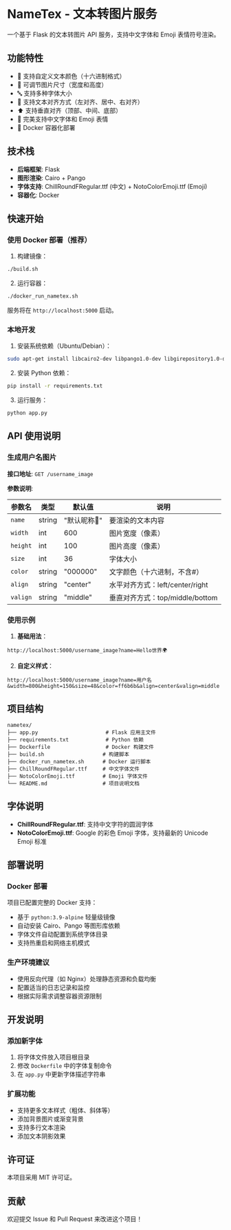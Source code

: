 # NameTex - 文本转图片服务

一个基于 Flask 的文本转图片 API 服务，支持中文字体和 Emoji 表情符号渲染。

## 功能特性

- 🎨 支持自定义文本颜色（十六进制格式）
- 📏 可调节图片尺寸（宽度和高度）
- 🔤 支持多种字体大小
- 📍 支持文本对齐方式（左对齐、居中、右对齐）
- ⬆️ 支持垂直对齐（顶部、中间、底部）
- 🌟 完美支持中文字体和 Emoji 表情
- 🐳 Docker 容器化部署

## 技术栈

- **后端框架**: Flask
- **图形渲染**: Cairo + Pango
- **字体支持**: ChillRoundFRegular.ttf (中文) + NotoColorEmoji.ttf (Emoji)
- **容器化**: Docker

## 快速开始

### 使用 Docker 部署（推荐）

1. 构建镜像：
```bash
./build.sh
```

2. 运行容器：
```bash
./docker_run_nametex.sh
```

服务将在 `http://localhost:5000` 启动。

### 本地开发

1. 安装系统依赖（Ubuntu/Debian）：
```bash
sudo apt-get install libcairo2-dev libpango1.0-dev libgirepository1.0-dev
```

2. 安装 Python 依赖：
```bash
pip install -r requirements.txt
```

3. 运行服务：
```bash
python app.py
```

## API 使用说明

### 生成用户名图片

**接口地址**: `GET /username_image`

**参数说明**:

| 参数名 | 类型 | 默认值 | 说明 |
|--------|------|--------|------|
| `name` | string | "默认昵称🌟" | 要渲染的文本内容 |
| `width` | int | 600 | 图片宽度（像素） |
| `height` | int | 100 | 图片高度（像素） |
| `size` | int | 36 | 字体大小 |
| `color` | string | "000000" | 文字颜色（十六进制，不含#） |
| `align` | string | "center" | 水平对齐方式：left/center/right |
| `valign` | string | "middle" | 垂直对齐方式：top/middle/bottom |


### 使用示例

1. **基础用法**：
```
http://localhost:5000/username_image?name=Hello世界🌍
```

2. **自定义样式**：
```
http://localhost:5000/username_image?name=用户名&width=800&height=150&size=48&color=ff6b6b&align=center&valign=middle
```



## 项目结构

```
nametex/
├── app.py                      # Flask 应用主文件
├── requirements.txt            # Python 依赖
├── Dockerfile                  # Docker 构建文件
├── build.sh                   # 构建脚本
├── docker_run_nametex.sh      # Docker 运行脚本
├── ChillRoundFRegular.ttf     # 中文字体文件
├── NotoColorEmoji.ttf         # Emoji 字体文件
└── README.md                  # 项目说明文档
```

## 字体说明

- **ChillRoundFRegular.ttf**: 支持中文字符的圆润字体
- **NotoColorEmoji.ttf**: Google 的彩色 Emoji 字体，支持最新的 Unicode Emoji 标准

## 部署说明

### Docker 部署

项目已配置完整的 Docker 支持：

- 基于 `python:3.9-alpine` 轻量级镜像
- 自动安装 Cairo、Pango 等图形库依赖
- 字体文件自动配置到系统字体目录
- 支持热重启和网络主机模式

### 生产环境建议

- 使用反向代理（如 Nginx）处理静态资源和负载均衡
- 配置适当的日志记录和监控
- 根据实际需求调整容器资源限制

## 开发说明

### 添加新字体

1. 将字体文件放入项目根目录
2. 修改 `Dockerfile` 中的字体复制命令
3. 在 `app.py` 中更新字体描述字符串

### 扩展功能

- 支持更多文本样式（粗体、斜体等）
- 添加背景图片或渐变背景
- 支持多行文本渲染
- 添加文本阴影效果

## 许可证

本项目采用 MIT 许可证。

## 贡献

欢迎提交 Issue 和 Pull Request 来改进这个项目！